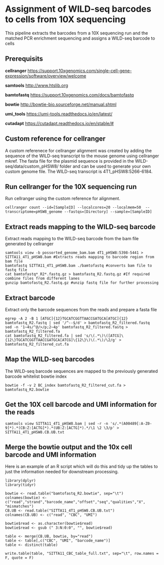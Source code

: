 # Assignment of WILD-seq barcodes to cells from 10X sequencing
This pipeline extracts the barcodes from a 10X sequencing run and the matched PCR enrichment sequencing and assigns a WILD-seq barcode to cells

## Prerequisits
**cellranger** https://support.10xgenomics.com/single-cell-gene-expression/software/overview/welcome

**samtools** http://www.htslib.org

**bamtofastq** https://support.10xgenomics.com/docs/bamtofastq

**bowtie** http://bowtie-bio.sourceforge.net/manual.shtml

**umi_tools** https://umi-tools.readthedocs.io/en/latest/

**cutadapt** https://cutadapt.readthedocs.io/en/stable/#

## Custom reference for cellranger

A custom referenece for cellranger alignment was created by adding the sequence of the WILD-seq transcript to the mouse genome using cellranger mkref. The fasta file for the plasmid sequence is provided in the WILD-seq/data/custom_pHSW8/ folder and can be used to generate your own custom genome file. The WILD-seq transcript is 4T1_pHSW8:5266-6184.

## Run cellranger for the 10X sequencing run

Run cellranger using the custom reference for alignment.

```
cellranger count --id=[SampleID] --localcores=20 --localmem=50  --transcriptome=pHSW8_genome --fastqs=[Directory] --sample=[SampleID]
```

## Extract reads mapping to the WILD-seq barcode
Extract reads mapping to the WILD-seq barcode from the bam file generated by cellranger

```
samtools view -b possorted_genome_bam.bam 4T1_pHSW8:5398-5441 > SITTA11_4T1_pHSW8.bam #Extracts reads mapping to barcode region from bam file
bamtofastq SITTA11_4T1_pHSW8.bam ./bamtofastq #converts bam file to fastq file
cat bamtofastq*_R2*.fastq.gz > bamtofastq_R2.fastq.gz #If required combine files from different lanes
gunzip bamtofastq_R2.fastq.gz #unzip fastq file for further processing

```

## Extract barcode
Extract only the barcode sequences from the reads and prepare a fasta file 
```
egrep -A 2 -B 1 [ATGC]{12}TGCATCGGTTAACCGATGCA[ATGC]{12} bamtofastq_R2.fastq | sed '/^--$/d' > bamtofastq_R2_filtered.fastq
sed -n '1~4s/^@/>/p;2~4p' bamtofastq_R2_filtered.fastq > bamtofastq_R2_filtered.fa
cat bamtofastq_R2_filtered.fa | sed 's/\(.*\)\([ATCG]\{12\}TGCATCGGTTAACCGATGCA[ATCG]\{12\}\)\(.*\)/\2/g' >  bamtofastq_R2_filtered_cut.fa
```

## Map the WILD-seq barcodes 
The WILD-seq barcode sequences are mapped to the previously generated barcode whitelist bowtie index
```
bowtie -f -v 2 BC_index bamtofastq_R2_filtered_cut.fa > bamtofastq_R2.bowtie
```

## Get the 10X cell barcode and UMI information for the reads
```
samtools view SITTA11_4T1_pHSW8.bam | sed -r -n 's/.*(A00489[:A-Z0-9]*).*(CB:Z:[ACTG]*).*(UB:Z:[ACTG]*).*/\1 \2 \3/p' > SITTA11_4T1_pHSW8.CB.UB.txt
```

## Merge the bowtie output and the 10x cell barcode and UMI information
Here is an example of an R script which will do this and tidy up the tables to just the information needed for downstream processing.
```
library(dplyr)
library(tidyr)

bowtie <- read.table("bamtofastq_R2.bowtie", sep="\t")
colnames(bowtie) <- c("read","strand","barcode_name","offset","seq","qualities","X", "mismatches")
CB.UB <- read.table("SITTA11_4T1_pHSW8.CB.UB.txt")
colnames(CB.UB) <- c("read", "CBC", "UMI")

bowtie$read <- as.character(bowtie$read)
bowtie$read <- gsub (" 3:N:0:0", "", bowtie$read)

table <- merge(CB.UB, bowtie, by="read")
table <- table[,c("CBC", "UMI", "barcode_name")] 
table <- distinct(table) 

write.table(table, "SITTA11_CBC_table_full.txt", sep="\t", row.names = F, quote = F)
```






